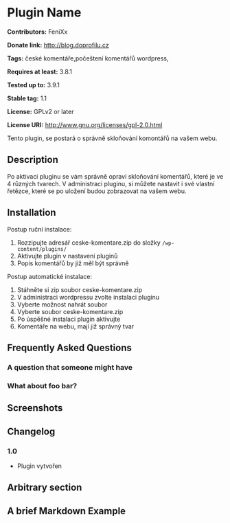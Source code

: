 # Plugin Name #
**Contributors:** FeniXx
  
**Donate link:** http://blog.doprofilu.cz
  
**Tags:** české komentáře,počeštení komentářů wordpress,
  
**Requires at least:** 3.8.1
  
**Tested up to:** 3.9.1
  
**Stable tag:** 1.1
  
**License:** GPLv2 or later
  
**License URI:** http://www.gnu.org/licenses/gpl-2.0.html
  

Tento plugin, se postará o správně skloňování komontářů na vašem webu.

## Description ##

Po aktivaci pluginu se vám správně opraví skloňování komentářů, které je ve 4 různých tvarech.
V administraci pluginu, si můžete nastavit i své vlastní řetězce, které se po uložení budou zobrazovat na vašem webu.

## Installation ##

Postup ruční instalace:


1. Rozzipujte adresář ceske-komentare.zip do složky `/wp-content/plugins/`
2. Aktivujte plugin v nastavení pluginů
3. Popis komentářů by již měl být správně

Postup automatické instalace:

1. Stáhněte si zip soubor ceske-komentare.zip
2. V administraci wordpressu zvolte instalaci pluginu
3. Vyberte možnost nahrát soubor
4. Vyberte soubor ceske-komentare.zip
5. Po úspěšné instalaci plugin aktivujte
6. Komentáře na webu, mají již správný tvar

## Frequently Asked Questions ##

### A question that someone might have ###



### What about foo bar? ###



## Screenshots ##


## Changelog ##

### 1.0 ###
* Plugin vytvořen


## Arbitrary section ##


## A brief Markdown Example ##
